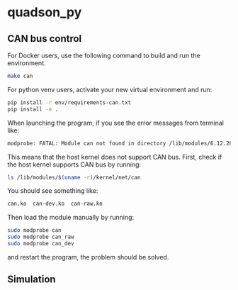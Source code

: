 # quadson_py

## CAN bus control

For Docker users, use the following command to build and run the environment.

```sh
make can
```

For python venv users, activate your new virtual environment and run:

```sh
pip install -r env/requirements-can.txt
pip install -e .
```

When launching the program, if you see the error messages from terminal like:

```sh
modprobe: FATAL: Module can not found in directory /lib/modules/6.12.28-1-lts
```

This means that the host kernel does not support CAN bus. First, check if the host kernel supports CAN bus by running:

```sh
ls /lib/modules/$(uname -r)/kernel/net/can
```

You should see something like:

```sh
can.ko  can-dev.ko  can-raw.ko
```

Then load the module manually by running:

```sh
sudo modprobe can
sudo modprobe can_raw
sudo modprobe can_dev
```

and restart the program, the problem should be solved.

## Simulation
